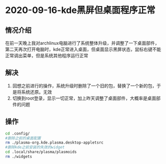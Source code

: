 # 2020-09-16-kde黑屏但桌面程序正常

## 情况介绍

在前一天晚上我对archlinux电脑进行了系统整体升级，并调整了一下桌面部件，第二天再次打开电脑时，kde正常进入桌面，但桌面显示黑屏状态，鼠标右键不能正常调出菜单，但是系统其他程序运行正常

## 解决

1. 回想之前进行的操作，系统升级时删除了一个旧的包，替换了一个新的包，于是将系统还原。无效
2. 切换到root登录，显示一切正常，加上昨天调整了桌面部件，大概率是桌面部件的问题

## 操作

```bash
cd .config/
#删除之前的桌面配置
rm ./plasma-org.kde.plasma.desktop-appletsrc
#删除kde之前安装的失效的widget
cd .local/share/plasma/plasmoids
rm ./widgets
```